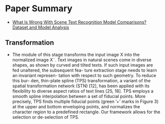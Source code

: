 # Paper Summary
- [What Is Wrong With Scene Text Recognition Model Comparisons? Dataset and Model Analysis](https://arxiv.org/pdf/1904.01906.pdf)
## Transformation
- The module of this stage transforms the input image X into the normalized image X˜. Text images in natural scenes come in diverse shapes, as shown by curved and tilted texts. If such input images are fed unaltered, the subsequent fea- ture extraction stage needs to learn an invariant represen- tation with respect to such geometry. To reduce this bur- den, thin-plate spline (TPS) transformation, a variant of the spatial transformation network (STN) [12], has been applied with its flexibility to diverse aspect ratios of text lines [25, 18]. TPS employs a smooth spline interpolation between a set of fiducial points. More precisely, TPS finds multiple fiducial points (green ’+’ marks in Figure 3) at the upper and bottom enveloping points, and normalizes the character region to a predefined rectangle. Our framework allows for the selection or de-selection of TPS.